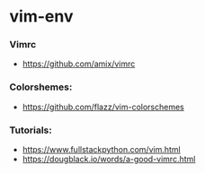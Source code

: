 # vim-env

### Vimrc
- https://github.com/amix/vimrc

### Colorshemes:
- https://github.com/flazz/vim-colorschemes

### Tutorials:
- https://www.fullstackpython.com/vim.html
- https://dougblack.io/words/a-good-vimrc.html
